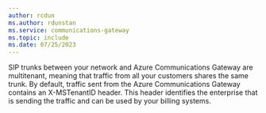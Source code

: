 ```yaml
---
author: rcdun
ms.author: rdunstan
ms.service: communications-gateway
ms.topic: include
ms.date: 07/25/2023
---
```


SIP trunks between your network and Azure Communications Gateway are multitenant, meaning that traffic from all your customers shares the same trunk. By default, traffic sent from the Azure Communications Gateway contains an X-MSTenantID header. This header identifies the enterprise that is sending the traffic and can be used by your billing systems.
